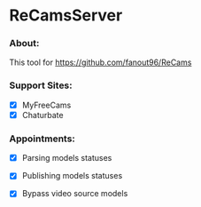 # ReCamsServer
### About: ###
 This tool for https://github.com/fanout96/ReCams

### Support Sites: ###
 - [x] MyFreeCams
 - [x] Chaturbate
 
### Appointments: ###
 - [x] Parsing models statuses
 - [x] Publishing models statuses
 - [x] Bypass video source models
 
